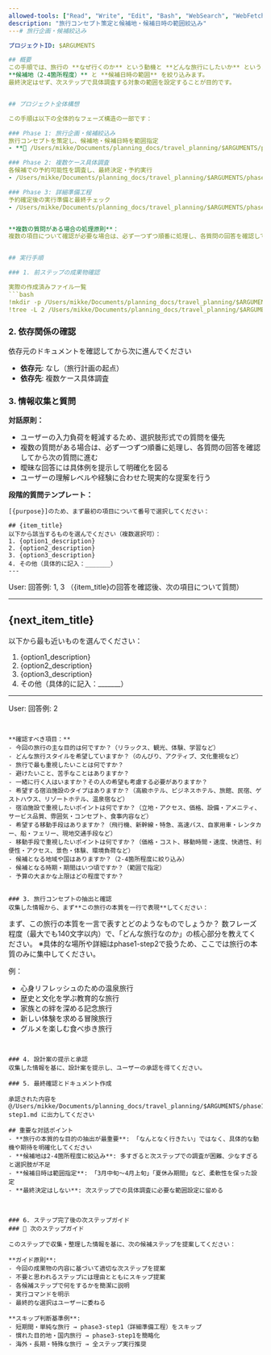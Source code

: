 ```yaml
---
allowed-tools: ["Read", "Write", "Edit", "Bash", "WebSearch", "WebFetch"]
description: "旅行コンセプト策定と候補地・候補日時の範囲絞込み"
---# 旅行企画・候補絞込み

プロジェクトID: $ARGUMENTS

## 概要
この手順では、旅行の **なぜ行くのか** という動機と **どんな旅行にしたいか** というコンセプトを明確化し、
**候補地（2-4箇所程度）** と **候補日時の範囲** を絞り込みます。
最終決定はせず、次ステップで具体調査する対象の範囲を設定することが目的です。


## プロジェクト全体構想

この手順は以下の全体的なフェーズ構造の一部です：

### Phase 1: 旅行企画・候補絞込み
旅行コンセプトを策定し、候補地・候補日時を範囲指定
- **🎯 /Users/mikke/Documents/planning_docs/travel_planning/$ARGUMENTS/phase1-step1.md** # 旅行企画・候補絞込み ← **現在のステップ**

### Phase 2: 複数ケース具体調査
各候補での予約可能性を調査し、最終決定・予約実行
- /Users/mikke/Documents/planning_docs/travel_planning/$ARGUMENTS/phase2-step1.md # 複数ケース具体調査

### Phase 3: 詳細準備工程
予約確定後の実行準備と最終チェック
- /Users/mikke/Documents/planning_docs/travel_planning/$ARGUMENTS/phase3-step1.md # 詳細準備工程


**複数の質問がある場合の処理原則**：
複数の項目について確認が必要な場合は、必ず一つずつ順番に処理し、各質問の回答を確認してから次の質問に進む。一度に全ての質問を提示することは避け、段階的なアプローチを取る。


## 実行手順

### 1. 前ステップの成果物確認

実際の作成済みファイル一覧
```bash
!mkdir -p /Users/mikke/Documents/planning_docs/travel_planning/$ARGUMENTS
!tree -L 2 /Users/mikke/Documents/planning_docs/travel_planning/$ARGUMENTS | ls -l /Users/mikke/Documents/planning_docs/travel_planning/$ARGUMENTS
```

### 2. 依存関係の確認

依存元のドキュメントを確認してから次に進んでください


- **依存元**: なし（旅行計画の起点）
- **依存先**: 複数ケース具体調査
### 3. 情報収集と質問

**対話原則：**
- ユーザーの入力負荷を軽減するため、選択肢形式での質問を優先
- 複数の質問がある場合は、必ず一つずつ順番に処理し、各質問の回答を確認してから次の質問に進む
- 曖昧な回答には具体例を提示して明確化を図る
- ユーザーの理解レベルや経験に合わせた現実的な提案を行う

**段階的質問テンプレート：**
```
[{purpose}]のため、まず最初の項目について番号で選択してください：

## {item_title}
以下から該当するものを選んでください（複数選択可）：
1. {option1_description}
2. {option2_description}
3. {option3_description}
4. その他（具体的に記入：_______）
---
```

User: 回答例: 1, 3
（{item_title}の回答を確認後、次の項目について質問）

---

## {next_item_title}
以下から最も近いものを選んでください：
1. {option1_description}
2. {option2_description}
3. {option3_description}
4. その他（具体的に記入：_______）

---
User: 回答例: 2
```


**確認すべき項目：**
- 今回の旅行の主な目的は何ですか？（リラックス、観光、体験、学習など）
- どんな旅行スタイルを希望していますか？（のんびり、アクティブ、文化重視など）
- 旅行で最も重視したいことは何ですか？
- 避けたいこと、苦手なことはありますか？
- 一緒に行く人はいますか？その人の希望も考慮する必要がありますか？
- 希望する宿泊施設のタイプはありますか？（高級ホテル、ビジネスホテル、旅館、民宿、ゲストハウス、リゾートホテル、温泉宿など）
- 宿泊施設で重視したいポイントは何ですか？（立地・アクセス、価格、設備・アメニティ、サービス品質、雰囲気・コンセプト、食事内容など）
- 希望する移動手段はありますか？（飛行機、新幹線・特急、高速バス、自家用車・レンタカー、船・フェリー、現地交通手段など）
- 移動手段で重視したいポイントは何ですか？（価格・コスト、移動時間・速度、快適性、利便性・アクセス、景色・体験、環境負荷など）
- 候補となる地域や国はありますか？（2-4箇所程度に絞り込み）
- 候補となる時期・期間はいつ頃ですか？（範囲で指定）
- 予算の大まかな上限はどの程度ですか？


### 3. 旅行コンセプトの抽出と確認
収集した情報から、まず**この旅行の本質を一行で表現**してください：

```
まず、この旅行の本質を一言で表すとどのようなものでしょうか？
数フレーズ程度（最大でも140文字以内）で、「どんな旅行なのか」の核心部分を教えてください。
※具体的な場所や詳細はphase1-step2で扱うため、ここでは旅行の本質のみに集中してください。

例：
- 心身リフレッシュのための温泉旅行
- 歴史と文化を学ぶ教育的な旅行
- 家族との絆を深める記念旅行
- 新しい体験を求める冒険旅行
- グルメを楽しむ食べ歩き旅行
```


### 4. 設計案の提示と承認
収集した情報を基に、設計案を提示し、ユーザーの承認を得てください。

### 5. 最終確認とドキュメント作成

承認された内容を @/Users/mikke/Documents/planning_docs/travel_planning/$ARGUMENTS/phase1-step1.md に出力してください

## 重要な対話ポイント
- **旅行の本質的な目的の抽出が最重要**: 「なんとなく行きたい」ではなく、具体的な動機や期待を明確化してください
- **候補地は2-4箇所程度に絞込み**: 多すぎると次ステップでの調査が困難、少なすぎると選択肢が不足
- **候補日時は範囲指定**: 「3月中旬〜4月上旬」「夏休み期間」など、柔軟性を保った設定
- **最終決定はしない**: 次ステップでの具体調査に必要な範囲設定に留める



### 6. ステップ完了後の次ステップガイド
### 🚀 次のステップガイド

このステップで収集・整理した情報を基に、次の候補ステップを提案してください：

**ガイド原則**:
- 今回の成果物の内容に基づいて適切な次ステップを提案
- 不要と思われるステップには理由とともにスキップ提案
- 各候補ステップで何をするかを簡潔に説明
- 実行コマンドを明示
- 最終的な選択はユーザーに委ねる

**スキップ判断基準例**:
- 短期間・単純な旅行 → phase3-step1（詳細準備工程）をスキップ
- 慣れた目的地・国内旅行 → phase3-step1を簡略化
- 海外・長期・特殊な旅行 → 全ステップ実行推奨

